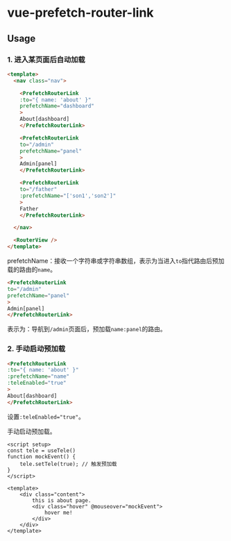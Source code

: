 # vue-prefetch-router-link


## Usage

### 1. 进入某页面后自动加载
```html
<template>
  <nav class="nav">

    <PrefetchRouterLink 
    :to="{ name: 'about' }" 
    prefetchName="dashboard"
    >
    About[dashboard]
    </PrefetchRouterLink>

    <PrefetchRouterLink 
    to="/admin" 
    prefetchName="panel"
    >
    Admin[panel]
    </PrefetchRouterLink>

    <PrefetchRouterLink 
    to="/father" 
    :prefetchName="['son1','son2']"
    >
    Father
    </PrefetchRouterLink>

  </nav>

  <RouterView />
</template>
```
prefetchName：接收一个字符串或字符串数组，表示为当进入`to`指代路由后预加载的路由的`name`。

```html
<PrefetchRouterLink 
to="/admin" 
prefetchName="panel" 
>
Admin[panel]
</PrefetchRouterLink>
```
表示为：导航到`/admin`页面后，预加载`name:panel`的路由。

### 2. 手动启动预加载
```html
<PrefetchRouterLink 
:to="{ name: 'about' }" 
:prefetchName="name" 
:teleEnabled="true"
>
About[dashboard]
</PrefetchRouterLink>
```
设置`:teleEnabled="true"`。

手动启动预加载。
```vue
<script setup>
const tele = useTele()
function mockEvent() {
    tele.setTele(true); // 触发预加载
}
</script>

<template>
    <div class="content">
        this is about page.
        <div class="hover" @mouseover="mockEvent">
            hover me!
        </div>
    </div>
</template>
```